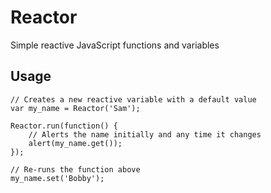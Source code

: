 # Reactor
Simple reactive JavaScript functions and variables

## Usage

```JS
// Creates a new reactive variable with a default value
var my_name = Reactor('Sam');

Reactor.run(function() {
	// Alerts the name initially and any time it changes
	alert(my_name.get());
});

// Re-runs the function above
my_name.set('Bobby');
```
